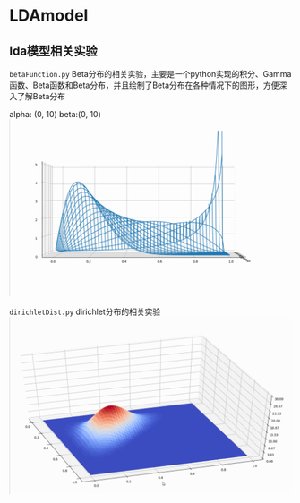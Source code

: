 # LDAmodel
## lda模型相关实验

`betaFunction.py` Beta分布的相关实验，主要是一个python实现的积分、Gamma函数、Beta函数和Beta分布，并且绘制了Beta分布在各种情况下的图形，方便深入了解Beta分布

alpha: (0, 10) beta:(0, 10)
![image](https://github.com/cedar33/LDAmodel/blob/master/BetaDist/%E6%97%B6%E9%97%B4%E5%88%86%E5%B8%832.gif)

`dirichletDist.py` dirichlet分布的相关实验
![image](https://github.com/cedar33/LDAmodel/blob/master/BetaDist/diric.gif)

